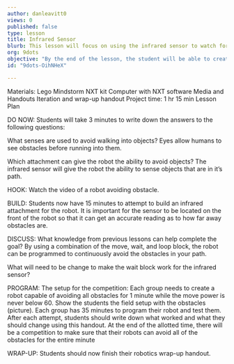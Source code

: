 ```yaml
---
author: danleavitt0
views: 0
published: false
type: lesson
title: Infrared Sensor
blurb: This lesson will focus on using the infrared sensor to watch for obstacles in the path of the robot.
org: 9dots
objective: "By the end of the lesson, the student will be able to create a robot capable of avoiding obstacles using the infrared sensor."
id: "9dots-OihNHeX"

---
```


Materials:
Lego Mindstorm NXT kit
Computer with NXT software
Media and Handouts
Iteration and wrap-up handout
Project time:
	1 hr 15 min
Lesson Plan

DO NOW:
Students will take 3 minutes to write down the answers to the following questions:

What senses are used to avoid walking into objects?
Eyes allow humans to see obstacles before running into them.

Which attachment can give the robot the ability to avoid objects?
The infrared sensor will give the robot the ability to sense objects that are in it’s path.

HOOK:
Watch the video of a robot avoiding obstacle.

BUILD:
Students now have 15 minutes to attempt to build an infrared attachment for the robot. It is important for the sensor to be located on the front of the robot so that it can get an accurate reading as to how far away obstacles are.


DISCUSS:
What knowledge from previous lessons can help complete the goal?
By using a combination of the move, wait, and loop block, the robot can be programmed to continuously avoid the obstacles in your path.

What will need to be change to make the wait  block work for the infrared sensor?

PROGRAM:
The setup for the competition: Each group needs to create a robot capable of avoiding all obstacles for 1 minute while the move power is never below 60. Show the students the field setup with the obstacles (picture). Each group has 35 minutes to program their robot and test them. After each attempt, students should write down what worked and what they should change using this handout. At the end of the allotted time, there will be a competition to make sure that their robots can avoid all of the obstacles for the entire minute

WRAP-UP:
Students should now finish their robotics wrap-up handout.


